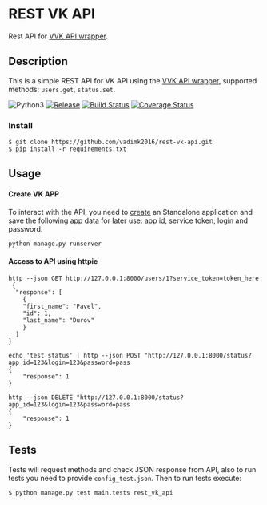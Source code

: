 # REST VK API

Rest API for [VVK API wrapper](https://github.com/vadimk2016/v-vk-api).

## Description

This is a simple REST API for VK API using the [VVK API wrapper](https://github.com/vadimk2016/v-vk-api), supported methods: `users.get`, `status.set`.

![Python3](https://img.shields.io/badge/Python-3-brightgreen.svg)
[![Release](https://img.shields.io/github/release/vadimk2016/rest-vk-api.svg)](https://github.com/vadimk2016/rest-vk-api/releases)
[![Build Status](https://travis-ci.org/vadimk2016/rest-vk-api.svg?branch=master)](https://travis-ci.org/vadimk2016/rest-vk-api)
[![Coverage Status](https://coveralls.io/repos/github/vadimk2016/rest-vk-api/badge.svg)](https://coveralls.io/github/vadimk2016/rest-vk-api)
### Install

```
$ git clone https://github.com/vadimk2016/rest-vk-api.git
$ pip install -r requirements.txt
```

## Usage

#### Create VK APP
    
To interact with the API, you need to [create](https://vk.com/editapp?act=create) an Standalone application and save the following app data for later use: app id, service token, login and password.


    python manage.py runserver
    
#### Access to API using httpie

    http --json GET http://127.0.0.1:8000/users/1?service_token=token_here
     {
      "response": [
        {
        "first_name": "Pavel",
        "id": 1,
        "last_name": "Durov"
        }
      ]
    }
    
    echo 'test status' | http --json POST "http://127.0.0.1:8000/status?app_id=123&login=123&password=pass
    {
	    "response": 1
    }
    
    http --json DELETE "http://127.0.0.1:8000/status?app_id=123&login=123&password=pass
    {
	    "response": 1
    }
## Tests

Tests will request methods and check JSON response from API, also to run tests you need to provide `config_test.json`. Then to run tests execute:
```
$ python manage.py test main.tests rest_vk_api